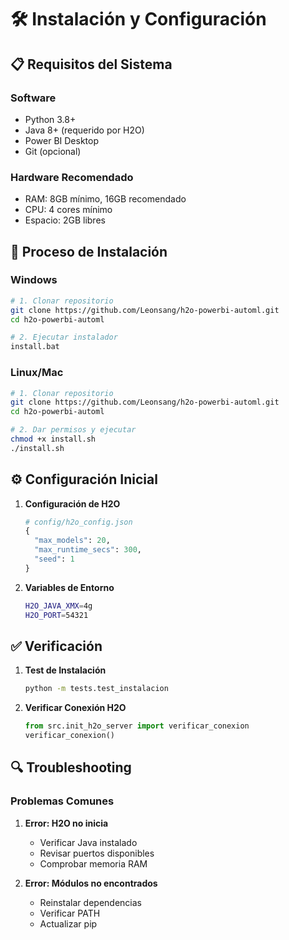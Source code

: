 # 🛠️ Instalación y Configuración

## 📋 Requisitos del Sistema

### Software
- Python 3.8+
- Java 8+ (requerido por H2O)
- Power BI Desktop
- Git (opcional)

### Hardware Recomendado
- RAM: 8GB mínimo, 16GB recomendado
- CPU: 4 cores mínimo
- Espacio: 2GB libres

## 🚀 Proceso de Instalación

### Windows
```bash
# 1. Clonar repositorio
git clone https://github.com/Leonsang/h2o-powerbi-automl.git
cd h2o-powerbi-automl

# 2. Ejecutar instalador
install.bat
```

### Linux/Mac
```bash
# 1. Clonar repositorio
git clone https://github.com/Leonsang/h2o-powerbi-automl.git
cd h2o-powerbi-automl

# 2. Dar permisos y ejecutar
chmod +x install.sh
./install.sh
```

## ⚙️ Configuración Inicial

1. **Configuración de H2O**
   ```python
   # config/h2o_config.json
   {
     "max_models": 20,
     "max_runtime_secs": 300,
     "seed": 1
   }
   ```

2. **Variables de Entorno**
   ```bash
   H2O_JAVA_XMX=4g
   H2O_PORT=54321
   ```

## ✅ Verificación

1. **Test de Instalación**
   ```bash
   python -m tests.test_instalacion
   ```

2. **Verificar Conexión H2O**
   ```python
   from src.init_h2o_server import verificar_conexion
   verificar_conexion()
   ```

## 🔍 Troubleshooting

### Problemas Comunes

1. **Error: H2O no inicia**
   - Verificar Java instalado
   - Revisar puertos disponibles
   - Comprobar memoria RAM

2. **Error: Módulos no encontrados**
   - Reinstalar dependencias
   - Verificar PATH
   - Actualizar pip 